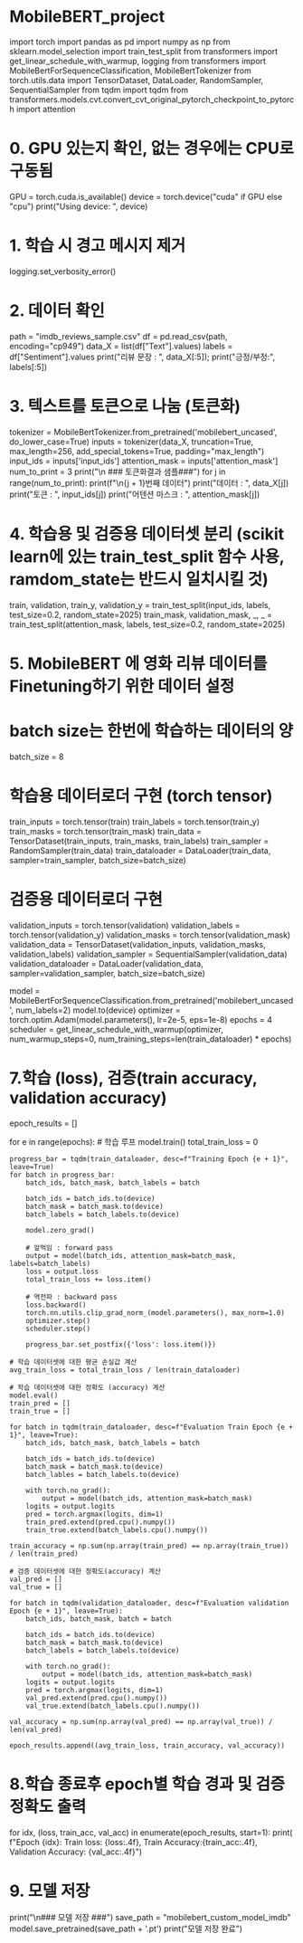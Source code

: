 # MobileBERT_project

import torch
import pandas as pd
import numpy as np
from sklearn.model_selection import train_test_split
from transformers import get_linear_schedule_with_warmup, logging
from transformers import MobileBertForSequenceClassification, MobileBertTokenizer
from torch.utils.data import TensorDataset, DataLoader, RandomSampler, SequentialSampler
from tqdm import tqdm
from transformers.models.cvt.convert_cvt_original_pytorch_checkpoint_to_pytorch import attention

# 0. GPU 있는지 확인, 없는 경우에는 CPU로 구동됨
GPU = torch.cuda.is_available()
device = torch.device("cuda" if GPU else "cpu")
print("Using device: ", device)

# 1. 학습 시 경고 메시지 제거
logging.set_verbosity_error()

# 2. 데이터 확인
path = "imdb_reviews_sample.csv"
df = pd.read_csv(path, encoding="cp949")
data_X = list(df["Text"].values)
labels = df["Sentiment"].values
print("리뷰 문장 : ", data_X[:5]);
print("긍정/부정:", labels[:5])

# 3. 텍스트를 토큰으로 나눔 (토큰화)
tokenizer = MobileBertTokenizer.from_pretrained('mobilebert_uncased', do_lower_case=True)
inputs = tokenizer(data_X, truncation=True, max_length=256, add_special_tokens=True, padding="max_length")
input_ids = inputs['input_ids']
attention_mask = inputs['attention_mask']
num_to_print = 3
print("\n ### 토큰화결과 샘플###")
for j in range(num_to_print):
    print(f"\n{j + 1}번째 데이터")
    print("데이터 : ", data_X[j])
    print("토큰 : ", input_ids[j])
    print("어텐션 마스크 : ", attention_mask[j])

# 4. 학습용 및 검증용 데이터셋 분리 (scikit learn에 있는 train_test_split 함수 사용, ramdom_state는 반드시 일치시킬 것)
train, validation, train_y, validation_y = train_test_split(input_ids, labels, test_size=0.2, random_state=2025)
train_mask, validation_mask, _, _ = train_test_split(attention_mask, labels, test_size=0.2, random_state=2025)

# 5. MobileBERT 에 영화 리뷰 데이터를 Finetuning하기 위한 데이터 설정
# batch size는 한번에 학습하는 데이터의 양
batch_size = 8

# 학습용 데이터로더 구현 (torch tensor)
train_inputs = torch.tensor(train)
train_labels = torch.tensor(train_y)
train_masks = torch.tensor(train_mask)
train_data = TensorDataset(train_inputs, train_masks, train_labels)
train_sampler = RandomSampler(train_data)
train_dataloader = DataLoader(train_data, sampler=train_sampler, batch_size=batch_size)

# 검증용 데이터로더 구현

validation_inputs = torch.tensor(validation)
validation_labels = torch.tensor(validation_y)
validation_masks = torch.tensor(validation_mask)
validation_data = TensorDataset(validation_inputs, validation_masks, validation_labels)
validation_sampler = SequentialSampler(validation_data)
validation_dataloader = DataLoader(validation_data, sampler=validation_sampler, batch_size=batch_size)

model = MobileBertForSequenceClassification.from_pretrained('mobilebert_uncased', num_labels=2)
model.to(device)
optimizer = torch.optim.Adam(model.parameters(), lr=2e-5, eps=1e-8)
epochs = 4
scheduler = get_linear_schedule_with_warmup(optimizer,
                                            num_warmup_steps=0,
                                            num_training_steps=len(train_dataloader) * epochs)
# 7.학습 (loss), 검증(train accuracy, validation accuracy)
epoch_results = []

for e in range(epochs):
    # 학습 루프
    model.train()
    total_train_loss = 0

    progress_bar = tqdm(train_dataloader, desc=f"Training Epoch {e + 1}", leave=True)
    for batch in progress_bar:
        batch_ids, batch_mask, batch_labels = batch

        batch_ids = batch_ids.to(device)
        batch_mask = batch_mask.to(device)
        batch_labels = batch_labels.to(device)

        model.zero_grad()

        # 앞먹임 : forward pass
        output = model(batch_ids, attention_mask=batch_mask, labels=batch_labels)
        loss = output.loss
        total_train_loss += loss.item()

        # 역전파 : backward pass
        loss.backward()
        torch.nn.utils.clip_grad_norm_(model.parameters(), max_norm=1.0)
        optimizer.step()
        scheduler.step()

        progress_bar.set_postfix({'loss': loss.item()})

    # 학습 데이터셋에 대한 평균 손실값 계산
    avg_train_loss = total_train_loss / len(train_dataloader)

    # 학습 데이터셋에 대한 정확도 (accuracy) 계산
    model.eval()
    train_pred = []
    train_true = []

    for batch in tqdm(train_dataloader, desc=f"Evaluation Train Epoch {e + 1}", leave=True):
        batch_ids, batch_mask, batch_labels = batch

        batch_ids = batch_ids.to(device)
        batch_mask = batch_mask.to(device)
        batch_lables = batch_labels.to(device)

        with torch.no_grad():
            output = model(batch_ids, attention_mask=batch_mask)
        logits = output.logits
        pred = torch.argmax(logits, dim=1)
        train_pred.extend(pred.cpu().numpy())
        train_true.extend(batch_labels.cpu().numpy())

    train_accuracy = np.sum(np.array(train_pred) == np.array(train_true)) / len(train_pred)

    # 검증 데이터셋에 대한 정확도(accuracy) 계산
    val_pred = []
    val_true = []

    for batch in tqdm(validation_dataloader, desc=f"Evaluation validation Epoch {e + 1}", leave=True):
        batch_ids, batch_mask, batch = batch

        batch_ids = batch_ids.to(device)
        batch_mask = batch_mask.to(device)
        batch_labels = batch_labels.to(device)

        with torch.no_grad():
            output = model(batch_ids, attention_mask=batch_mask)
        logits = output.logits
        pred = torch.argmax(logits, dim=1)
        val_pred.extend(pred.cpu().numpy())
        val_true.extend(batch_labels.cpu().numpy())

    val_accuracy = np.sum(np.array(val_pred) == np.array(val_true)) / len(val_pred)

    epoch_results.append((avg_train_loss, train_accuracy, val_accuracy))


# 8.학습 종료후 epoch별 학습 경과 및 검증 정확도 출력
for idx, (loss, train_acc, val_acc) in enumerate(epoch_results, start=1):
    print(
        f"Epoch {idx}: Train loss: {loss:.4f}, Train Accuracy:{train_acc:.4f}, Validation Accuracy: {val_acc:.4f}")

# 9. 모델 저장
print("\n### 모델 저장 ###")
save_path = "mobilebert_custom_model_imdb"
model.save_pretrained(save_path + '.pt')
print("모델 저장 완료")
